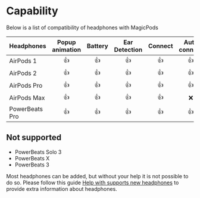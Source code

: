 # Capability

Below is a list of compatibility of headphones with MagicPods

Headphones | Popup animation | Battery | Ear Detection | Connect | Auto connect | VoiceOver notification
--- | :-: | :-: | :-: | :-: | :-: | :-:
AirPods 1      | 👍 | 👍 | 👍 | 👍 | 👍 | 👍 
AirPods 2      | 👍 | 👍 | 👍 | 👍 | 👍 | 👍 
AirPods Pro    | 👍 | 👍 | 👍 | 👍 | 👍 | 👍 
AirPods Max    | 👍 | 👍 | 👍 | 👍 | ❌ | 👍 
PowerBeats Pro | 👍 | 👍 | 👍 | 👍 | 👍 | 👍 


## Not supported

- PowerBeats Solo 3
- PowerBeats X
- PowerBeats 3

Most headphones can be added, but without your help it is not possible to do so. 
Please follow this guide [Help with supports new headphones](https://github.com/steam3d/MagicPods-Windows/issues/21) to provide extra information about headphones.


